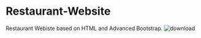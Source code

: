 # Restaurant-Website
Restaurant Webiste based on HTML and Advanced Bootstrap.
![download](https://user-images.githubusercontent.com/56192331/113872924-f6d44e80-97d1-11eb-81e5-eda601b77f11.png)
